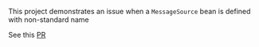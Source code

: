 This project demonstrates an issue when a `MessageSource` bean is defined with non-standard name 

See this [PR](https://github.com/spring-projects/spring-boot/pull/15212)
